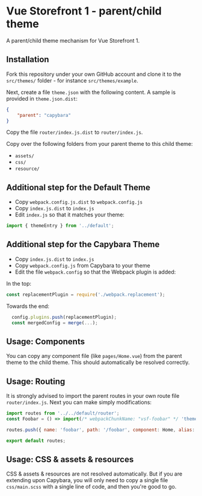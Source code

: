 # Vue Storefront 1 - parent/child theme
A parent/child theme mechanism for Vue Storefront 1.

## Installation
Fork this repository under your own GitHub account and clone it to the `src/themes/` folder - for instance `src/themes/example`.

Next, create a file `theme.json` with the following content. A sample is provided in `theme.json.dist`:

```json
{
    "parent": "capybara"
}
```

Copy the file `router/index.js.dist` to `router/index.js`.

Copy over the following folders from your parent theme to this child theme:
- `assets/`
- `css/`
- `resource/`

## Additional step for the Default Theme
- Copy `webpack.config.js.dist` to `webpack.config.js`
- Copy `index.js.dist` to `index.js`
- Edit `index.js` so that it matches your theme:

```js
import { themeEntry } from '../default';
```

## Additional step for the Capybara Theme
- Copy `index.js.dist` to `index.js`
- Copy `webpack.config.js` from Capybara to your theme
- Edit the file `webpack.config` so that the Webpack plugin is added:

In the top:
```js
const replacementPlugin = require('./webpack.replacement');
```

Towards the end:
```js
  config.plugins.push(replacementPlugin);
  const mergedConfig = merge(...);
```

## Usage: Components
You can copy any component file (like `pages/Home.vue`) from the parent theme to the child theme. This should automatically be resolved correctly.

## Usage: Routing
It is strongly advised to import the parent routes in your own route file `router/index.js`. Next you can make simply modifications:

```js
import routes from '../../default/router';
const Foobar = () => import(/* webpackChunkName: "vsf-foobar" */ 'theme/pages/Foobar.vue')

routes.push({ name: 'foobar', path: '/foobar', component: Home, alias: '/foobar.html' });

export default routes;
```

## Usage: CSS & assets & resources
CSS & assets & resources are not resolved automatically. But if you are extending upon Capybara, you will only need to copy a single file `css/main.scss` with a single line of code, and then you're good to go.
